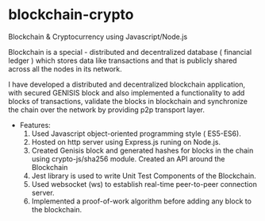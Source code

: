 # blockchain-crypto
Blockchain &amp; Cryptocurrency using Javascript/Node.js

Blockchain is a special - distributed and decentralized database ( financial ledger ) which stores data like transactions and that is publicly shared across all the nodes in its network.

I have developed a distributed and decentralized blockchain application, with secured GENISIS block and also implemented a functionality to add blocks of transactions, validate the blocks in blockchain and synchronize the chain over the network by providing p2p transport layer.
- Features:
  1. Used Javascript object-oriented programming style ( ES5-ES6).
  2. Hosted on http server using Express.js runing on Node.js. 
  3. Created Genisis block and generated hashes for blocks in the chain using crypto-js/sha256 module. Created an API around the      Blockchain
  4. Jest library is used to write Unit Test Components of the Blockchain.
  5. Used websocket (ws) to establish real-time peer-to-peer connection server.
  6. Implemented a proof-of-work algorithm before adding any block to the blockchain.
